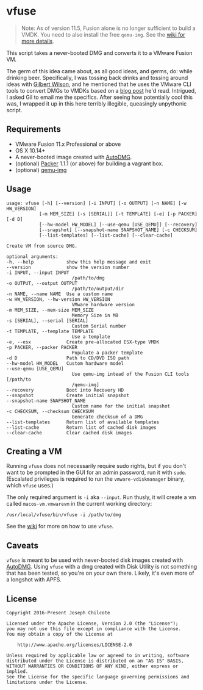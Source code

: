vfuse
====

> Note: As of version 11.5, Fusion alone is no longer sufficient to build a VMDK. You need to also install the free `qemu-img`. See the [wiki for more details](https://github.com/chilcote/vfuse/wiki/QEMU).

This script takes a never-booted DMG and converts it to a VMware Fusion VM.

The germ of this idea came about, as all good ideas, and germs, do: while drinking beer. Specifically, I was tossing back drinks and tossing around ideas with [Gilbert Wilson](https://www.linkedin.com/in/wilsongilbert/), and he mentioned that he uses the VMware CLI tools to convert DMGs to VMDKs based on a [blog post](http://hazenet.dk/2013/07/17/creating-a-never-booted-os-x-template-in-vsphere-5-1/6/) he'd read.  Intrigued, I asked Gil to email me the specifics.  After seeing how potentially cool this was, I wrapped it up in this here terribly illegible, queasingly unpythonic script.

Requirements
------------

+ VMware Fusion 11.x Professional or above
+ OS X 10.14+
+ A never-booted image created with [AutoDMG](https://github.com/magervalp/autodmg).
+ (optional) [Packer](https://packer.io) 1.1.1 (or above) for building a vagrant box.
+ (optional) [qemu-img](https://en.wikibooks.org/wiki/QEMU/Installing_QEMU)

Usage
-----

    usage: vfuse [-h] [--version] [-i INPUT] [-o OUTPUT] [-n NAME] [-w HW_VERSION]
                [-m MEM_SIZE] [-s [SERIAL]] [-t TEMPLATE] [-e] [-p PACKER] [-d D]
                [--hw-model HW_MODEL] [--use-qemu [USE_QEMU]] [--recovery]
                [--snapshot] [--snapshot-name SNAPSHOT_NAME] [-c CHECKSUM]
                [--list-templates] [--list-cache] [--clear-cache]

    Create VM from source DMG.

    optional arguments:
    -h, --help            show this help message and exit
    --version             show the version number
    -i INPUT, --input INPUT
                            /path/to/dmg
    -o OUTPUT, --output OUTPUT
                            /path/to/output/dir
    -n NAME, --name NAME  Use a custom name
    -w HW_VERSION, --hw-version HW_VERSION
                            VMware hardware version
    -m MEM_SIZE, --mem-size MEM_SIZE
                            Memory Size in MB
    -s [SERIAL], --serial [SERIAL]
                            Custom Serial number
    -t TEMPLATE, --template TEMPLATE
                            Use a template
    -e, --esx             Create pre-allocated ESX-type VMDK
    -p PACKER, --packer PACKER
                            Populate a packer template
    -d D                  Path to CD/DVD ISO path
    --hw-model HW_MODEL   Custom hardware model
    --use-qemu [USE_QEMU]
                            Use qemu-img intead of the Fusion CLI tools [/path/to
                            /qemu-img]
    --recovery            Boot into Recovery HD
    --snapshot            Create initial snapshot
    --snapshot-name SNAPSHOT_NAME
                            Custom name for the initial snapshot
    -c CHECKSUM, --checksum CHECKSUM
                            Generate checksum of a DMG
    --list-templates      Return list of available templates
    --list-cache          Return list of cached disk images
    --clear-cache         Clear cached disk images

Creating a VM
-------------

Running `vfuse` does not necessarily require sudo rights, but if you don't want to be prompted in the GUI for an admin password, run it with `sudo`. (Escalated privileges is required to run the `vmware-vdiskmanager` binary, which `vfuse` uses.)

The only required argument is `-i` aka `--input`. Run thusly, it will create a vm called `macos-vm.vmwarevm` in the current working directory:

    /usr/local/vfuse/bin/vfuse -i /path/to/dmg

See the [wiki](https://github.com/chilcote/vfuse/wiki) for more on how to use `vfuse`.


Caveats
-------

`vfuse` is meant to be used with never-booted disk images created with [AutoDMG](https://github.com/magervalp/autodmg). Using `vfuse` with a dmg created with Disk Utility is not something that has been tested, so you're on your own there. Likely, it's even more of a longshot with APFS.

License
-------

    Copyright 2016-Present Joseph Chilcote

    Licensed under the Apache License, Version 2.0 (the "License");
    you may not use this file except in compliance with the License.
    You may obtain a copy of the License at

        http://www.apache.org/licenses/LICENSE-2.0

    Unless required by applicable law or agreed to in writing, software
    distributed under the License is distributed on an "AS IS" BASIS,
    WITHOUT WARRANTIES OR CONDITIONS OF ANY KIND, either express or implied.
    See the License for the specific language governing permissions and
    limitations under the License.

